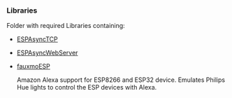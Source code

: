 ### Libraries

Folder with required Libraries containing:

- [ESPAsyncTCP](https://github.com/me-no-dev/ESPAsyncTCP)

- [ESPAsyncWebServer](https://github.com/me-no-dev/ESPAsyncWebServer)

- [fauxmoESP](https://bitbucket.org/xoseperez/fauxmoesp/src/master/)

  Amazon Alexa support for ESP8266 and ESP32 device. Emulates Philips Hue lights to control the ESP devices with Alexa.
